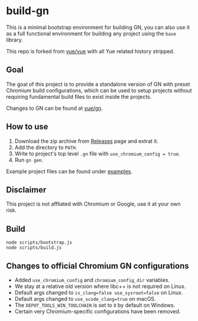 # build-gn

This is a minimal bootstrap environment for building GN, you can also use it
as a full functional environment for building any project using the `base`
library.

This repo is forked from [yue/yue](https://github.com/yue/yue) with all Yue
related history stripped.

## Goal

The goal of this project is to provide a standalone version of GN with preset
Chromium build configurations, which can be used to setup projects without
requiring fundamental build files to exist inside the projects.

Changes to GN can be found at [yue/gn](https://github.com/yue/gn).

## How to use

1. Download the zip archive from
   [Releases](https://github.com/yue/build-gn/releases) page and extrat it.
2. Add the directory to `PATH`.
3. Write to project's top level `.gn` file with `use_chromium_config = true`.
4. Run `gn gen`.

Example project files can be found under
[examples](https://github.com/yue/build-gn/tree/master/examples).

## Disclaimer

This project is not affliated with Chromium or Google, use it at your own risk.

## Build

```
node scripts/bootstrap.js
node scripts/build.js
```

## Changes to official Chromium GN configurations

* Added `use_chromium_config` and `chromium_config_dir` variables.
* We stay at a relative old version where libc++ is not required on Linux.
* Default args changed to `is_clang=false use_sysroot=false` on Linux.
* Default args changed to `use_xcode_clang=true` on macOS.
* The `DEPOT_TOOLS_WIN_TOOLCHAIN` is set to `0` by default on Windows.
* Certain very Chromium-specific configurations have been removed.
